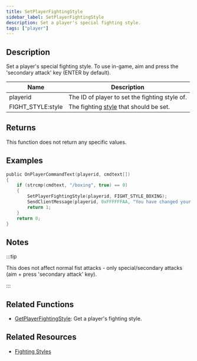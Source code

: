 ```yaml
---
title: SetPlayerFightingStyle
sidebar_label: SetPlayerFightingStyle
description: Set a player's special fighting style.
tags: ["player"]
---
```


## Description

Set a player's special fighting style. To use in-game, aim and press the 'secondary attack' key (ENTER by default).

| Name              | Description                                                           |
| ----------------- | --------------------------------------------------------------------- |
| playerid          | The ID of player to set the fighting style of.                        |
| FIGHT_STYLE:style | The fighting [style](../resources/fightingstyles) that should be set. |

## Returns

This function does not return any specific values.

## Examples

```c
public OnPlayerCommandText(playerid, cmdtext[])
{
    if (strcmp(cmdtext, "/boxing", true) == 0)
    {
        SetPlayerFightingStyle(playerid, FIGHT_STYLE_BOXING);
        SendClientMessage(playerid, 0xFFFFFFAA, "You have changed your fighting style to boxing!");
        return 1;
    }
    return 0;
}
```

## Notes

:::tip

This does not affect normal fist attacks - only special/secondary attacks (aim + press 'secondary attack' key).

:::

## Related Functions

- [GetPlayerFightingStyle](GetPlayerFightingStyle): Get a player's fighting style.

## Related Resources

- [Fighting Styles](../resources/fightingstyles)
